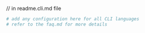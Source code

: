// in readme.cli.md file

``` yaml
# add any configuration here for all CLI languages
# refer to the faq.md for more details